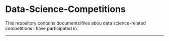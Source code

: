 # Data-Science-Competitions
This repository contains documents/files abou data science-related competitions I have participated in.

---
